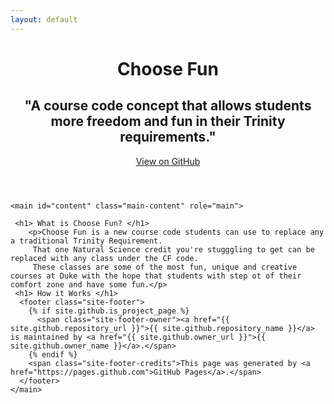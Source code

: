 ```yaml
---
layout: default
---
```

<!DOCTYPE html>
<html lang="{{ site.lang | default: "en-US" }}">
 
  <head>
    <meta charset="utf-8">
    <title>{{ page.title }}</title>
  </head>
  
  <body>
    <header class="page-header" role="banner">
      <h1 class="project-name">Choose Fun</h1>
      <h2 class="project-tagline">"A course code concept that allows students more freedom and fun in their Trinity requirements."</h2>
        <a href="{{ site.github.repository_url }}" class="btn">View on GitHub</a>
    </header>

    <main id="content" class="main-content" role="main">
        
     <h1> What is Choose Fun? </h1>
        <p>Choose Fun is a new course code students can use to replace any a traditional Trinity Requirement. 
         That one Natural Science credit you're stugggling to get can be replaced with any class under the CF code. 
         These classes are some of the most fun, unique and creative courses at Duke with the hope that students with step ot of their comfort zone and have some fun.</p>
     <h1> How it Works </h1>
      <footer class="site-footer">
        {% if site.github.is_project_page %}
          <span class="site-footer-owner"><a href="{{ site.github.repository_url }}">{{ site.github.repository_name }}</a> is maintained by <a href="{{ site.github.owner_url }}">{{ site.github.owner_name }}</a>.</span>
        {% endif %}
        <span class="site-footer-credits">This page was generated by <a href="https://pages.github.com">GitHub Pages</a>.</span>
      </footer>
    </main>
  </body>
</html>
